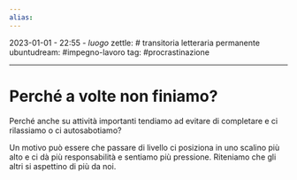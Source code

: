 ```yaml
---
alias: 
---
```

2023-01-01 - 22:55 - *luogo*
zettle: #  transitoria letteraria permanente
ubuntudream: #impegno-lavoro
tag: #procrastinazione

---
# Perché a volte non finiamo?

Perché anche su attività importanti tendiamo ad evitare di completare e ci rilassiamo o ci autosabotiamo?

Un motivo può essere che passare di livello ci posiziona in uno scalino più alto e ci dà più responsabilità e sentiamo più pressione. Riteniamo che gli altri si aspettino di più da noi.
